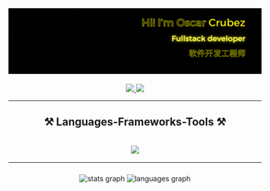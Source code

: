 <div align="center">
  <img src="https://raw.githubusercontent.com/oscarcrubez/Profile-Readme-Images/main/v.1%20AMB%20CANTONADES%20crubez%20Copia%20de%20banner%20github%20(1000%20x%20350%20px)%20(1000%20x%20260%20px).gif" alt="Texto alternativo"/>
</div>

<br/>

<div align="center">
  <a href="mailto:oscar.crubez@gmail.com">
    <img src="https://img.shields.io/badge/Gmail-333333?style=for-the-badge&logo=gmail&logoColor=red" height="35" />
  </a>  
  <a href="https://www.linkedin.com/in/oscar-cruañas-gonzalbez-23a769205">
    <img src="https://img.shields.io/badge/LinkedIn-0077B5?style=for-the-badge&logo=linkedin&logoColor=white" height="35" />
  </a>
</div>

  <hr/>

<h2 align="center">⚒️ Languages-Frameworks-Tools ⚒️</h2>
<br/>
<div align="center">
    <img src="https://skillicons.dev/icons?i=java,python,html,css,astro,mysql,linux,bash,git,github,vscode" />
    <br>
</div>

<hr/>

###

<div align="center">
  <img src="https://github-readme-stats.vercel.app/api?username=oscarcrubez&hide_title=false&hide_rank=false&show_icons=true&include_all_commits=true&count_private=true&disable_animations=false&rank_icon=github&theme=highcontrast&locale=en&hide_border=false" height="160" alt="stats graph"  />
  <img src="https://github-readme-stats.vercel.app/api/top-langs?username=oscarcrubez&locale=en&hide_title=false&layout=compact&card_width=320&langs_count=5&theme=highcontrast&hide_border=false" height="160" alt="languages graph"  />
</div>

<br/>

###

<!--
| <a href="https://github.com/oscarcrubez/github-readme-stats"><img align="center" src="https://github-readme-stats.vercel.app/api?username=oscarcrubez&show_icons=true&include_all_commits=true&theme=highcontrast&hide_border=true" alt="Oscar's github stats" /></a> | <a href="https://github.com/oscarcrubez/github-readme-stats"><img align="center" src="https://github-readme-stats.vercel.app/api/top-langs/?username=oscarcrubez&layout=compact&theme=highcontrast&hide_border=true" /></a> |
| ------------- | ------------- |
-->

